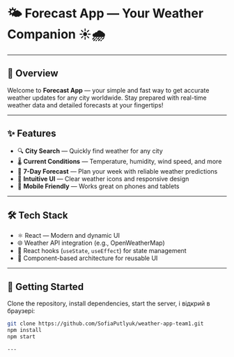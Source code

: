 # 🌤️ Forecast App — Your Weather Companion ☀️🌧️

---

## 🚀 Overview

Welcome to **Forecast App** — your simple and fast way to get accurate weather updates for any city worldwide. Stay prepared with real-time weather data and detailed forecasts at your fingertips!

---

## ✨ Features

- 🔍 **City Search** — Quickly find weather for any city  
- 🌡️ **Current Conditions** — Temperature, humidity, wind speed, and more  
- 📅 **7-Day Forecast** — Plan your week with reliable weather predictions  
- 🌈 **Intuitive UI** — Clear weather icons and responsive design  
- 📱 **Mobile Friendly** — Works great on phones and tablets

---

## 🛠️ Tech Stack

- ⚛️ React — Modern and dynamic UI  
- 🌐 Weather API integration (e.g., OpenWeatherMap)  
- 🔄 React hooks (`useState`, `useEffect`) for state management  
- 🧩 Component-based architecture for reusable UI

---

## 🎯 Getting Started

Clone the repository, install dependencies, start the server, і відкрий в браузері:

```bash
git clone https://github.com/SofiaPutlyuk/weather-app-team1.git
npm install
npm start

---